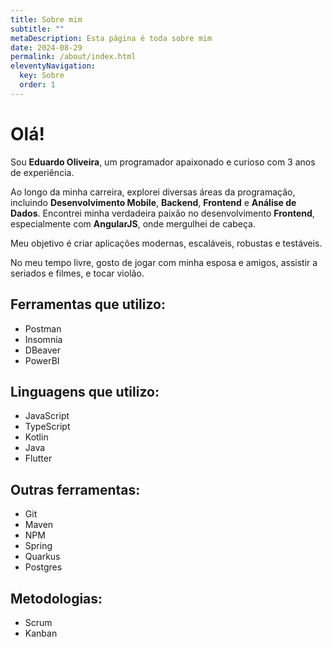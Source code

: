 ```yaml
---
title: Sobre mim
subtitle: ""
metaDescription: Esta página é toda sobre mim
date: 2024-08-29
permalink: /about/index.html
eleventyNavigation:
  key: Sobre
  order: 1
---
```


# Olá!

Sou **Eduardo Oliveira**, um programador apaixonado e curioso com 3 anos de experiência.

Ao longo da minha carreira, explorei diversas áreas da programação, incluindo **Desenvolvimento Mobile**, **Backend**, **Frontend** e **Análise de Dados**. Encontrei minha verdadeira paixão no desenvolvimento **Frontend**, especialmente com **AngularJS**, onde mergulhei de cabeça.

Meu objetivo é criar aplicações modernas, escaláveis, robustas e testáveis.

No meu tempo livre, gosto de jogar com minha esposa e amigos, assistir a seriados e filmes, e tocar violão.

## Ferramentas que utilizo:
- Postman
- Insomnia
- DBeaver
- PowerBI

## Linguagens que utilizo:
- JavaScript
- TypeScript
- Kotlin
- Java
- Flutter

## Outras ferramentas:
- Git
- Maven
- NPM
- Spring
- Quarkus
- Postgres

## Metodologias:
- Scrum
- Kanban
